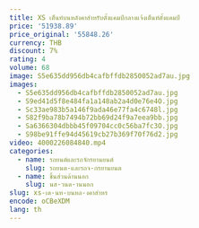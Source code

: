 ```yaml
---
title: XS เต็นท์บนหลังคาสำหรับตั้งแคมป์กลางแจ้งเต็นท์ตั้งแคมป์
price: '51938.89'
price_original: '55848.26'
currency: THB
discount: 7%
rating: 4
volume: 68
image: S5e635dd956db4cafbffdb2850052ad7au.jpg
images:
  - S5e635dd956db4cafbffdb2850052ad7au.jpg
  - S9ed41d5f8e484fa1a148ab2a4d0e76e4O.jpg
  - Sc33ae983b5a146f9ada46e77fa4c6748l.jpg
  - S82f9ba78b7494b72bb69d24f9a7eea9bb.jpg
  - Sa6366304dbbb45f09704cc0c56ba7fc3O.jpg
  - S98be91ffe94d45619cb27b369f70f76d2.jpg
video: 4000226084840.mp4
categories:
  - name: รถยนต์และรถจักรยานยนต์
    slug: รถยนต-และรถจ-กรยานยนต
  - name: ชิ้นส่วนด้านนอก
    slug: นส-วนด-านนอก
slug: xs-เต-นท-บนหล-งคาสำหร
encode: oCBeXDM
lang: th
---
```

  